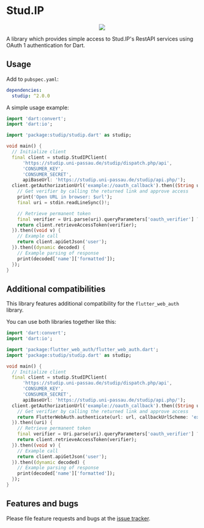 # Stud.IP

<p align="center">
  <a href="https://travis-ci.com/ThexXTURBOXx/dart-studip"><img src="https://travis-ci.com/ThexXTURBOXx/dart-studip.svg?branch=master"></a>
</p>

A library which provides simple access to Stud.IP's RestAPI services using
 OAuth 1 authentication for Dart.

## Usage

Add to ``pubspec.yaml``:

```yaml
dependencies:
  studip: ^2.0.0
```

A simple usage example:

```dart
import 'dart:convert';
import 'dart:io';

import 'package:studip/studip.dart' as studip;

void main() {
  // Initialize client
  final client = studip.StudIPClient(
      'https://studip.uni-passau.de/studip/dispatch.php/api',
      'CONSUMER_KEY',
      'CONSUMER_SECRET',
      apiBaseUrl: 'https://studip.uni-passau.de/studip/api.php/');
  client.getAuthorizationUrl('example://oauth_callback').then((String url) {
    // Get verifier by calling the returned link and approve access
    print('Open URL in browser: $url');
    final uri = stdin.readLineSync()!;

    // Retrieve permanent token
    final verifier = Uri.parse(uri).queryParameters['oauth_verifier'] ?? '';
    return client.retrieveAccessToken(verifier);
  }).then((void v) {
    // Example call
    return client.apiGetJson('user');
  }).then((dynamic decoded) {
    // Example parsing of response
    print(decoded['name']['formatted']);
  });
}
```

## Additional compatibilities

This library features additional compatibility for the ``flutter_web_auth`` library.

You can use both libraries together like this:
```dart
import 'dart:convert';
import 'dart:io';

import 'package:flutter_web_auth/flutter_web_auth.dart';
import 'package:studip/studip.dart' as studip;

void main() {
  // Initialize client
  final client = studip.StudIPClient(
      'https://studip.uni-passau.de/studip/dispatch.php/api',
      'CONSUMER_KEY',
      'CONSUMER_SECRET',
      apiBaseUrl: 'https://studip.uni-passau.de/studip/api.php/');
  client.getAuthorizationUrl('example://oauth_callback').then((String url) {
    // Get verifier by calling the returned link and approve access
    return FlutterWebAuth.authenticate(url: url, callbackUrlScheme: 'example');
  }).then((uri) {
    // Retrieve permanent token
    final verifier = Uri.parse(uri).queryParameters['oauth_verifier'] ?? '';
    return client.retrieveAccessToken(verifier);
  }).then((void v) {
    // Example call
    return client.apiGetJson('user');
  }).then((dynamic decoded) {
    // Example parsing of response
    print(decoded['name']['formatted']);
  });
}
```

## Features and bugs

Please file feature requests and bugs at the [issue tracker][tracker].

[tracker]: https://github.com/ThexXTURBOXx/dart-studip/issues

